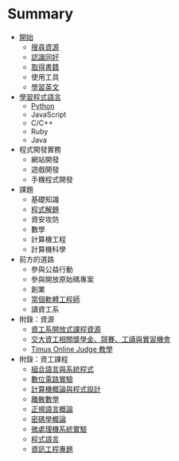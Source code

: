 # Summary

* [開始](start/README.md)
    * [搜尋資源](start/search.md)
    * [認識同好](start/friends.md)
    * [取得書籍](start/books.md)
    * 使用工具
    * [學習英文](start/english.md)
* [學習程式語言](prog/README.md)
    * [Python](prog/python.md)
    * JavaScript
    * C/C++
    * Ruby
    * Java
* 程式開發實務
    * 網站開發
    * 遊戲開發
    * 手機程式開發
* 課題
    * 基礎知識
    * [程式解題](topics/problem-solving.md)
    * 資安攻防
    * 數學
    * 計算機工程
    * 計算機科學
* 前方的道路
    * 參與公益行動
    * 參與開放原始碼專案
    * 創業
    * [當個軟體工程師](whatnow/software-engineer.md)
    * 讀資工系
* 附錄：資源
    * [資工系開放式課程資源](resource/ocw.md)
    * [交大資工相關獎學金、競賽、工讀與實習機會](resource/nctu-opportunities.md)
    * [Timus Online Judge 教學](prog/timus-oj.md)
* 附錄：資工課程
    * [組合語言與系統程式](courses/asm.md)
    * [數位電路實驗](courses/dlab.md)
    * [計算機概論與程式設計](courses/intro-to-cs-and-prog.md)
    * [離散數學](courses/discrete-math.md)
    * [正規語言概論](courses/fl.md)
    * [密碼學概論](courses/intro-to-crypto.md)
    * [微處理機系統實驗](courses/micro.md)
    * [程式語言](courses/prog-lang.md)
    * [資訊工程專題](courses/cs-project.md)
